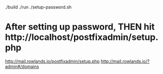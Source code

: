 ./build
./run
./setup-password.sh
# After setting up password, THEN hit http://localhost/postfixadmin/setup.php


http://mail.rowlands.io/postfixadmin/setup.php
http://mail.rowlands.io/?admin#/domains